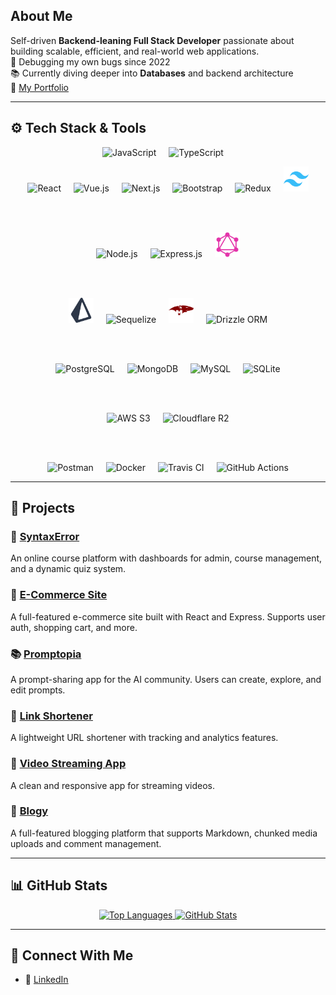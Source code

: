 ## About Me

Self-driven **Backend-leaning Full Stack Developer** passionate about building scalable, efficient, and real-world web applications.  
🐞 Debugging my own bugs since 2022  
📚 Currently diving deeper into **Databases** and backend architecture  
📄 [My Portfolio](https://my-portfolio-eta-ecru-74.vercel.app/)

---

## ⚙️ Tech Stack & Tools

<div align="center">

<!-- Languages -->
<img src="https://cdn.jsdelivr.net/gh/devicons/devicon/icons/javascript/javascript-original.svg" height="40" alt="JavaScript" /> <img width="12" />
<img src="https://cdn.jsdelivr.net/gh/devicons/devicon/icons/typescript/typescript-original.svg" height="40" alt="TypeScript" /> <img width="12" />

<!-- Frontend -->
<img src="https://cdn.jsdelivr.net/gh/devicons/devicon/icons/react/react-original.svg" height="40" alt="React" /> <img width="12" />
<img src="https://cdn.jsdelivr.net/gh/devicons/devicon/icons/vuejs/vuejs-original.svg" height="40" alt="Vue.js" /> <img width="12" />
<img src="https://cdn.jsdelivr.net/gh/devicons/devicon/icons/nextjs/nextjs-original.svg" height="40" alt="Next.js" /> <img width="12" />
<img src="https://cdn.jsdelivr.net/gh/devicons/devicon/icons/bootstrap/bootstrap-original.svg" height="40" alt="Bootstrap" /> <img width="12" />
<img src="https://cdn.jsdelivr.net/gh/devicons/devicon/icons/redux/redux-original.svg" height="40" alt="Redux" /> <img width="12" />
<img src="https://github.com/devicons/devicon/blob/v2.16.0/icons/tailwindcss/tailwindcss-original.svg" height="40" alt="Tailwind CSS" />

<br><br>

<!-- Backend -->
<img src="https://cdn.jsdelivr.net/gh/devicons/devicon/icons/nodejs/nodejs-original.svg" height="40" alt="Node.js" /> <img width="12" />
<img src="https://cdn.jsdelivr.net/gh/devicons/devicon/icons/express/express-original.svg" height="40" alt="Express.js" /> <img width="12" />
<img src="https://github.com/devicons/devicon/blob/v2.16.0/icons/graphql/graphql-plain.svg" height="40" alt="GraphQL" />

<br><br>

<!-- ORMs -->
<img src="https://github.com/devicons/devicon/blob/v2.16.0/icons/prisma/prisma-original.svg" height="40" alt="Prisma" /> <img width="12" />
<img src="https://cdn.jsdelivr.net/gh/devicons/devicon/icons/sequelize/sequelize-original.svg" height="40" alt="Sequelize" /> <img width="12" />
<img src="https://github.com/devicons/devicon/blob/v2.16.0/icons/mongoose/mongoose-original.svg" height="40" alt="Mongoose" /> <img width="12" />
<img src="https://avatars.githubusercontent.com/u/110755178?s=200&v=4" height="40" alt="Drizzle ORM" />

<br><br>

<!-- Databases -->
<img src="https://cdn.jsdelivr.net/gh/devicons/devicon/icons/postgresql/postgresql-original.svg" height="40" alt="PostgreSQL" /> <img width="12" />
<img src="https://cdn.jsdelivr.net/gh/devicons/devicon/icons/mongodb/mongodb-original.svg" height="40" alt="MongoDB" /> <img width="12" />
<img src="https://cdn.jsdelivr.net/gh/devicons/devicon/icons/mysql/mysql-original.svg" height="40" alt="MySQL" /> <img width="12" />
<img src="https://cdn.jsdelivr.net/gh/devicons/devicon/icons/sqlite/sqlite-original.svg" height="40" alt="SQLite" />

<br><br>

<!-- Storage -->
<img src="https://raw.githubusercontent.com/marwin1991/profile-technology-icons/main/cloud/aws-s3.svg" height="40" alt="AWS S3" /> <img width="12" />
<img src="https://avatars.githubusercontent.com/u/59522545?s=200&v=4" height="40" alt="Cloudflare R2" />

<br><br>

<!-- Tools -->
<img src="https://cdn.jsdelivr.net/gh/devicons/devicon/icons/postman/postman-original.svg" height="40" alt="Postman" /> <img width="12" />
<img src="https://cdn.jsdelivr.net/gh/devicons/devicon/icons/docker/docker-original.svg" height="40" alt="Docker" /> <img width="12" />
<img src="https://cdn.jsdelivr.net/gh/devicons/devicon/icons/travis/travis-plain.svg" height="40" alt="Travis CI" /> <img width="12" />
<img src="https://cdn.jsdelivr.net/gh/devicons/devicon/icons/github/github-original.svg" height="40" alt="GitHub Actions" />

</div>

---

## 📌 Projects

### 🧠 [SyntaxError](https://sytnax-error.vercel.app/)
An online course platform with dashboards for admin, course management, and a dynamic quiz system.

### 🛒 [E-Commerce Site](https://github.com/Khemu1/Omni-Store-E-Commerce)  
A full-featured e-commerce site built with React and Express. Supports user auth, shopping cart, and more.

### 📚 [Promptopia](https://github.com/Khemu1/promptopia)  
A prompt-sharing app for the AI community. Users can create, explore, and edit prompts.

### 🔗 [Link Shortener](https://github.com/Khemu1/Code-Clause-Internship-Link-Shortner)  
A lightweight URL shortener with tracking and analytics features.

### 🎥 [Video Streaming App](https://github.com/Khemu1/Code-Clause-Internship-Video-Streaming-Application)  
A clean and responsive app for streaming videos.

### 📝 [Blogy](https://github.com/Khemu1/blogy)  
A full-featured blogging platform that supports Markdown, chunked media uploads and comment management.

---

## 📊 GitHub Stats

<div align="center">
  <a href="https://github.com/khemu1">
    <img src="https://github-readme-stats.vercel.app/api/top-langs/?username=khemu1&layout=compact&theme=radical&hide=java" alt="Top Languages" />
  </a>
  <a href="https://github.com/khemu1">
    <img src="https://github-readme-stats.vercel.app/api?username=khemu1&show_icons=true&theme=radical&include_all_commits=true&count_private=true" alt="GitHub Stats" />
  </a>
</div>

---

## 🤝 Connect With Me

- 💼 [LinkedIn](https://www.linkedin.com/in/ali-hegazy-379030254/)
